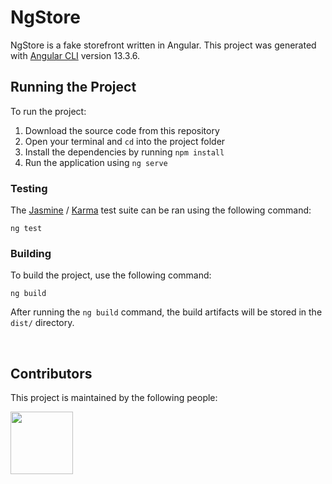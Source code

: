 # NgStore

NgStore is a fake storefront written in Angular. This project was generated with [Angular CLI](https://github.com/angular/angular-cli) version 13.3.6.

## Running the Project
To run the project:
1. Download the source code from this repository
2. Open your terminal and `cd` into the project folder
3. Install the dependencies by running  `npm install`
4. Run the application using `ng serve`

### Testing
The [Jasmine](https://www.npmjs.com/package/jasmine) / [Karma](https://karma-runner.github.io) test suite can be ran using the following command:

```ng test```

### Building
To build the project, use the following command:

```ng build```

After running the `ng build` command, the build artifacts will be stored in the `dist/` directory.

<br>

## Contributors
This project is maintained by the following people:
<p>
    <a href="https://github.com/tyeporter">
        <img src="https://avatars1.githubusercontent.com/u/16263420?s=460&v=4" width="100" height="100" />
    </a>
</p>
